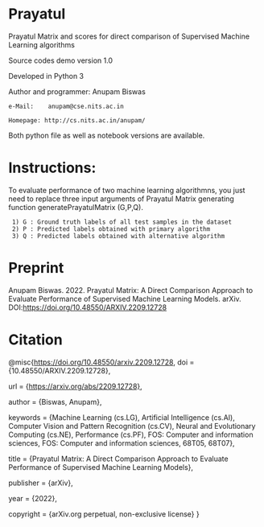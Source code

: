 # Prayatul
Prayatul Matrix and scores for direct comparison of Supervised Machine Learning algorithms

Source codes demo version 1.0

Developed in Python 3

Author and programmer: Anupam Biswas
    
    e-Mail:    anupam@cse.nits.ac.in                                             
    
    Homepage: http://cs.nits.ac.in/anupam/  
    
    
Both python file as well as notebook versions are available.

# Instructions:

To evaluate performance of two machine learning algorithmns, you just need to replace three input arguments of Prayatul Matrix generating function generatePrayatulMatrix (G,P,Q).
    
     1) G : Ground truth labels of all test samples in the dataset 
     2) P : Predicted labels obtained with primary algorithm 
     3) Q : Predicted labels obtained with alternative algorithm
 
 
 # Preprint
 
 Anupam Biswas. 2022. Prayatul Matrix: A Direct Comparison Approach to Evaluate Performance of Supervised Machine Learning Models. arXiv. DOI:https://doi.org/10.48550/ARXIV.2209.12728
 
 # Citation

@misc{https://doi.org/10.48550/arxiv.2209.12728,
  doi = {10.48550/ARXIV.2209.12728},
  
  url = {https://arxiv.org/abs/2209.12728},
  
  author = {Biswas, Anupam},
  
  keywords = {Machine Learning (cs.LG), Artificial Intelligence (cs.AI), Computer Vision and Pattern Recognition (cs.CV), Neural and Evolutionary Computing (cs.NE), Performance (cs.PF), FOS: Computer and information sciences, FOS: Computer and information sciences, 68T05, 68T07},
  
  title = {Prayatul Matrix: A Direct Comparison Approach to Evaluate Performance of Supervised Machine Learning Models},
  
  publisher = {arXiv},
  
  year = {2022},
  
  copyright = {arXiv.org perpetual, non-exclusive license}
}
